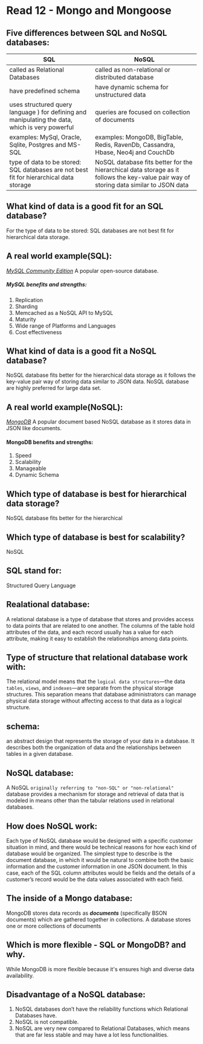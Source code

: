 # Read 12 -  Mongo and Mongoose
## Five differences between SQL and NoSQL databases:
| SQL | NoSQL|
|-----|------|
|called as Relational Databases|called as non-relational or distributed database|
|have predefined schema| have dynamic schema for unstructured data|
|uses structured query language ) for defining and manipulating the data, which is very powerful| queries are focused on collection of documents|
|examples: MySql, Oracle, Sqlite, Postgres and MS-SQL|examples: MongoDB, BigTable, Redis, RavenDb, Cassandra, Hbase, Neo4j and CouchDb|
|type of data to be stored: SQL databases are not best fit for hierarchical data storage|NoSQL database fits better for the hierarchical data storage as it follows the key-value pair way of storing data similar to JSON data|
## What kind of data is a good fit for an SQL database?
For the type of data to be stored: SQL databases are not best fit for hierarchical data storage.
## A real world example(SQL):
 [*MySQL Community Edition*](https://www.thegeekstuff.com/2008/07/howto-install-mysql-on-linux/) A popular open-source database.
##### MySQL benefits and strengths:
1. Replication
2. Sharding
3. Memcached as a NoSQL API to MySQL
4. Maturity
5. Wide range of Platforms and Languages
6. Cost effectiveness
## What kind of data is a good fit a NoSQL database?
NoSQL database fits better for the hierarchical data storage as it follows the key-value pair way of storing data similar to JSON data. NoSQL database are highly preferred for large data set.
## A real world example(NoSQL):
[*MongoDB*](https://www.thegeekstuff.com/2013/01/install-mongodb/) A popular document based NoSQL database as it stores data in JSON like documents.
####  MongoDB benefits and strengths:
1. Speed
2. Scalability
3. Manageable
4. Dynamic Schema
## Which type of database is best for hierarchical data storage?
NoSQL database fits better for the hierarchical
## Which type of database is best for scalability?
NoSQL
## SQL stand for:
Structured Query Language
## Realational database:
A relational database is a type of database that stores and provides access to data points that are related to one another. The columns of the table hold attributes of the data, and each record usually has a value for each attribute, making it easy to establish the relationships among data points.
## Type of structure that relational database work with:
The relational model means that the `logical data structures`—the data `tables`, `views`, and `indexes`—are separate from the physical storage structures. This separation means that database administrators can manage physical data storage without affecting access to that data as a logical structure.
## schema:
an abstract design that represents the storage of your data in a database. It describes both the organization of data and the relationships between tables in a given database.
## NoSQL database:
A NoSQL `originally referring to "non-SQL" or "non-relational"` database provides a mechanism for storage and retrieval of data that is modeled in means other than the tabular relations used in relational databases.
## How does NoSQL work:
Each type of NoSQL database would be designed with a specific customer situation in mind, and there would be technical reasons for how each kind of database would be organized. The simplest type to describe is the document database, in which it would be natural to combine both the basic information and the customer information in one JSON document. In this case, each of the SQL column attributes would be fields and the details of a customer’s record would be the data values associated with each field.
## The inside of a Mongo database:
MongoDB stores data records as ***documents*** (specifically BSON documents) which are gathered together in collections. A database stores one or more collections of documents
## Which is more flexible - SQL or MongoDB? and why.
While MongoDB is more flexible because it's ensures high and diverse data availability.
## Disadvantage of a NoSQL database:
1. NoSQL databases don’t have the reliability functions which Relational Databases have.
2. NoSQL is not compatible.
3. NoSQL are very new compared to Relational Databases, which means that are far less stable and may have a lot less functionalities.
